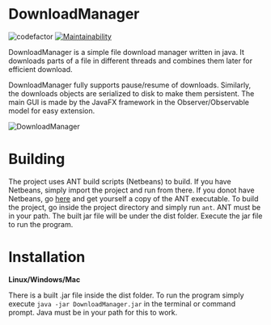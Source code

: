 # DownloadManager

![codefactor](https://www.codefactor.io/repository/github/gnikdroy/downloadmanager/badge)  [![Maintainability](https://api.codeclimate.com/v1/badges/98e2ca2a1eaedcd7934d/maintainability)](https://codeclimate.com/github/GnikDroy/DownloadManager/maintainability)

DownloadManager is a simple file download manager written in java. It downloads parts of a file in different threads and combines them later for efficient download.

DownloadManager fully supports pause/resume of downloads. Similarly, the downloads objects are serialized to disk to make them persistent.
The main GUI is made by the JavaFX framework in the Observer/Observable model for easy extension.


![DownloadManager](https://raw.githubusercontent.com/GnikDroy/DownloadManager/master/screenshots/screenshot.png)


# Building 

The project uses ANT build scripts (Netbeans) to build. If you have Netbeans, simply import the project and run from there. If you donot have Netbeans, go [here](https://ant.apache.org/) and get yourself a copy of the ANT executable.
To build the project, go inside the project directory and simply run `ant`. ANT must be in your path. The built jar file will be under the dist folder.
Execute the jar file to run the program.

# Installation

__Linux/Windows/Mac__

There is a built .jar file inside the dist folder.
To run the program simply execute `java -jar DownloadManager.jar` in the terminal or command prompt. Java must be in your path for this to work.
